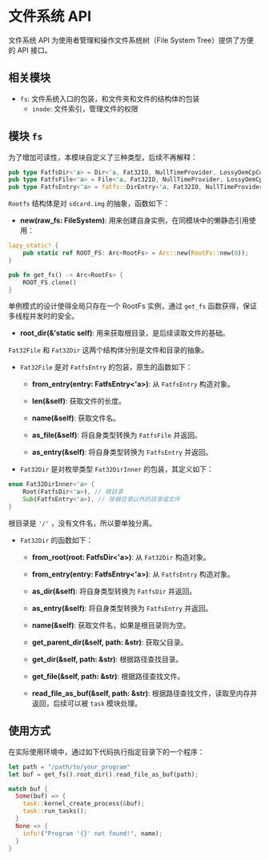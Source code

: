# 文件系统 API

文件系统 API 为使用者管理和操作文件系统树（File System Tree）提供了方便的 API 接口。

## 相关模块

- `fs`: 文件系统入口的包装，和文件夹和文件的结构体的包装
  - `inode`: 文件索引，管理文件的权限

## 模块 `fs`

为了增加可读性，本模块自定义了三种类型，后续不再解释：

```rust
pub type FatfsDir<'a> = Dir<'a, Fat32IO, NullTimeProvider, LossyOemCpConverter>;
pub type FatfsFile<'a> = File<'a, Fat32IO, NullTimeProvider, LossyOemCpConverter>;
pub type FatfsEntry<'a> = fatfs::DirEntry<'a, Fat32IO, NullTimeProvider, LossyOemCpConverter>;
```

`Rootfs` 结构体是对 `sdcard.img` 的抽象，函数如下：

- **new(raw_fs: FileSystem<Fat32IO>)**: 用来创建自身实例，在同模块中的懒静态引用使用：

```rust
lazy_static! {
    pub static ref ROOT_FS: Arc<RootFs> = Arc::new(RootFs::new(0));
}

pub fn get_fs() -> Arc<RootFs> {
    ROOT_FS.clone()
}
```

单例模式的设计使得全局只存在一个 RootFs 实例，通过 `get_fs` 函数获得，保证多线程并发时的安全。

- **root_dir(&'static self)**: 用来获取根目录，是后续读取文件的基础。

`Fat32File` 和 `Fat32Dir` 这两个结构体分别是文件和目录的抽象。

- `Fat32File` 是对 `FatfsEntry` 的包装，原生的函数如下：

  - **from_entry(entry: FatfsEntry<'a>)**: 从 `FatfsEntry` 构造对象。

  - **len(&self)**: 获取文件的长度。

  - **name(&self)**: 获取文件名。

  - **as_file(&self)**: 将自身类型转换为 `FatfsFile` 并返回。

  - **as_entry(&self)**: 将自身类型转换为 `FatfsEntry` 并返回。

- `Fat32Dir` 是对枚举类型 `Fat32DirInner` 的包装，其定义如下：

```rust
enum Fat32DirInner<'a> {
    Root(FatfsDir<'a>), // 根目录
    Sub(FatfsEntry<'a>), // 除根目录以外的目录或文件
}
```

根目录是 `'/'` ，没有文件名，所以要单独分离。

- `Fat32Dir` 的函数如下：

  - **from_root(root: FatfsDir<'a>)**: 从 `Fat32Dir` 构造对象。

  - **from_entry(entry: FatfsEntry<'a>)**: 从 `FatfsEntry` 构造对象。

  - **as_dir(&self)**: 将自身类型转换为 `FatfsDir` 并返回。

  - **as_entry(&self)**: 将自身类型转换为 `FatfsEntry` 并返回。

  - **name(&self)**: 获取文件名，如果是根目录则为空。

  - **get_parent_dir(&self, path: &str)**: 获取父目录。

  - **get_dir(&self, path: &str)**: 根据路径查找目录。

  - **get_file(&self, path: &str)**: 根据路径查找文件。

  - **read_file_as_buf(&self, path: &str)**: 根据路径查找文件，读取至内存并返回，后续可以被 `task` 模块处理。

## 使用方式

在实际使用环境中，通过如下代码执行指定目录下的一个程序：

```rust
let path = "/path/to/your_program"
let buf = get_fs().root_dir().read_file_as_buf(path);

match buf {
  Some(buf) => {
    task::kernel_create_process(&buf);
    task::run_tasks();
  }
  None => {
    info!("Program '{}' not found!", name);
  }
}
```
